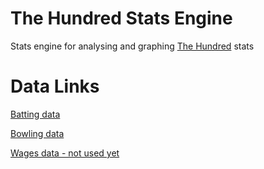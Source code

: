 
# The Hundred Stats Engine

Stats engine for analysing and graphing [The Hundred](https://www.thehundred.com/) stats

# Data Links

[Batting data](https://cricketarchive.com/thecricketer/Events/The_Mens_Hundred_2021/Batting_by_Average.html/)

[Bowling data](https://cricketarchive.com/thecricketer/Events/The_Mens_Hundred_2021/Bowling_by_Average.html/)

[Wages data - not used yet](https://www.crictracker.com/the-hundred-2021-full-squads-of-the-eight-participating-teams/)
